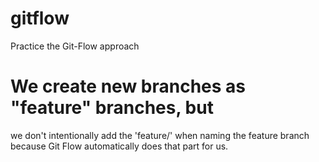 # gitflow
Practice the Git-Flow approach

# We create new branches as "feature" branches, but  
we don't intentionally add the 'feature/' when naming the feature branch  
because Git Flow automatically does that part for us.
